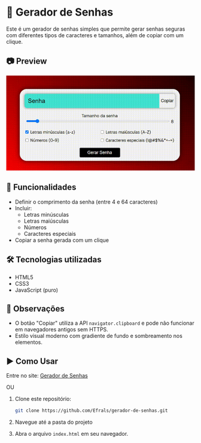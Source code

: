 # 🔐 Gerador de Senhas

Este é um gerador de senhas simples que permite gerar senhas seguras com diferentes tipos de caracteres e tamanhos, além de copiar com um clique.

## 📷 Preview

<img src="assets/images/PreviewGeradorDeSenhas.gif" alt="Preview Gerador De Senhas" width="600"/>

## 🚀 Funcionalidades

- Definir o comprimento da senha (entre 4 e 64 caracteres)
- Incluir:
  - Letras minúsculas
  - Letras maiúsculas
  - Números
  - Caracteres especiais
- Copiar a senha gerada com um clique

## 🛠️ Tecnologias utilizadas

- HTML5
- CSS3
- JavaScript (puro)

## 📌 Observações

- O botão "Copiar" utiliza a API `navigator.clipboard` e pode não funcionar em navegadores antigos sem HTTPS.
- Estilo visual moderno com gradiente de fundo e sombreamento nos elementos.

## ▶️ Como Usar

Entre no site: [Gerador de Senhas](https://geradordesenhas-efrals.netlify.app)

OU

1. Clone este repositório:

   ```bash
   git clone https://github.com/Efrals/gerador-de-senhas.git
   ```

2. Navegue até a pasta do projeto

3. Abra o arquivo `index.html` em seu navegador.
